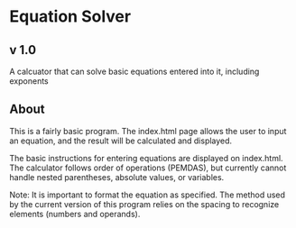 # Equation Solver
## v 1.0
A calcuator that can solve basic equations entered into it, including exponents

## About

This is a fairly basic program. The index.html page allows the user to input an equation, and the result will be calculated and displayed.

The basic instructions for entering equations are displayed on index.html. The calculator follows order of operations (PEMDAS), but currently cannot handle nested parentheses, absolute values, or variables.

Note: It is important to format the equation as specified. The method used by the current version of this program relies on the spacing to recognize elements (numbers and operands).
